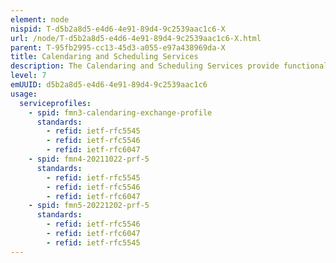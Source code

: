 ```yaml
---
element: node
nispid: T-d5b2a8d5-e4d6-4e91-89d4-9c2539aac1c6-X
url: /node/T-d5b2a8d5-e4d6-4e91-89d4-9c2539aac1c6-X.html
parent: T-95fb2995-cc13-45d3-a055-e97a438969da-X
title: Calendaring and Scheduling Services
description: The Calendaring and Scheduling Services provide functionality for managing calendars, the timing of tasks and task assignments for users. This includes event definitions and actions in the form of notifications or alerts.
level: 7
emUUID: d5b2a8d5-e4d6-4e91-89d4-9c2539aac1c6
usage:
  serviceprofiles:
    - spid: fmn3-calendaring-exchange-profile
      standards:
        - refid: ietf-rfc5545
        - refid: ietf-rfc5546
        - refid: ietf-rfc6047
    - spid: fmn4-20211022-prf-5
      standards:
        - refid: ietf-rfc5545
        - refid: ietf-rfc5546
        - refid: ietf-rfc6047
    - spid: fmn5-20221202-prf-5
      standards:
        - refid: ietf-rfc5546
        - refid: ietf-rfc6047
        - refid: ietf-rfc5545
---
```

